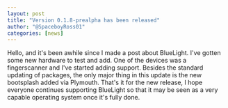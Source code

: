 ```yaml
---
layout: post
title: "Version 0.1.8-prealpha has been released"
author: "@SpaceboyRoss01"
categories: [news]
---
```


Hello, and it's been awhile since I made a post about BlueLight. I've gotten some new hardware to test and add. One of the devices was a fingerscanner and I've started adding support. Besides the standard updating of packages, the only major thing in this update is the new bootsplash added via Plymouth. That's it for the new release, I hope everyone continues supporting BlueLight so that it may be seen as a very capable operating system once it's fully done.
